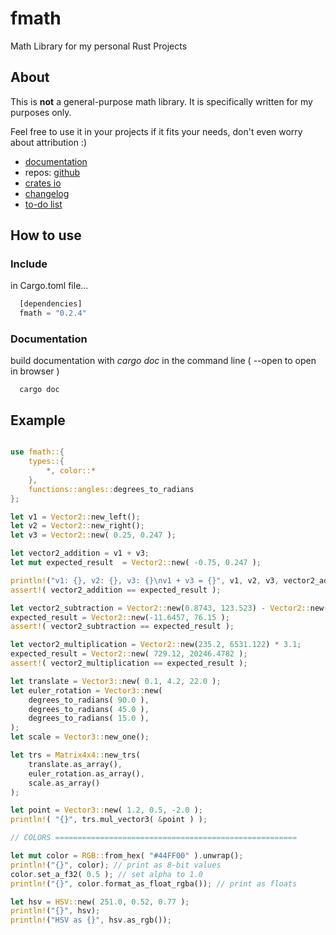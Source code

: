 # fmath
Math Library for my personal Rust Projects

## About

This is **not** a general-purpose math library. It is specifically written for my purposes only.

Feel free to use it in your projects if it fits your needs, don't even worry about attribution :)

- [documentation](https://docs.rs/fmath/latest/fmath/index.html)
- repos: [github](https://github.com/smushy64/fmath)
- [crates io](https://crates.io/crates/fmath)
- [changelog](https://github.com/smushy64/fmath/blob/main/CHANGELOG.md)
- [to-do list](https://github.com/smushy64/fmath/blob/main/TODO.md)

## How to use

### Include

in Cargo.toml file...
```rust
  [dependencies]
  fmath = "0.2.4"
```

### Documentation

build documentation with *cargo doc* in the command line ( --open to open in browser )
```
  cargo doc
```

## Example
```rust

use fmath::{
    types::{
        *, color::*
    },
    functions::angles::degrees_to_radians
};

let v1 = Vector2::new_left();
let v2 = Vector2::new_right();
let v3 = Vector2::new( 0.25, 0.247 );

let vector2_addition = v1 + v3;
let mut expected_result  = Vector2::new( -0.75, 0.247 );

println!("v1: {}, v2: {}, v3: {}\nv1 + v3 = {}", v1, v2, v3, vector2_addition);
assert!( vector2_addition == expected_result );

let vector2_subtraction = Vector2::new(0.8743, 123.523) - Vector2::new(12.52, 47.373);
expected_result = Vector2::new(-11.6457, 76.15 );
assert!( vector2_subtraction == expected_result );

let vector2_multiplication = Vector2::new(235.2, 6531.122) * 3.1;
expected_result = Vector2::new( 729.12, 20246.4782 );
assert!( vector2_multiplication == expected_result );

let translate = Vector3::new( 0.1, 4.2, 22.0 );
let euler_rotation = Vector3::new(
    degrees_to_radians( 90.0 ),
    degrees_to_radians( 45.0 ),
    degrees_to_radians( 15.0 ),
);
let scale = Vector3::new_one();

let trs = Matrix4x4::new_trs(
    translate.as_array(),
    euler_rotation.as_array(),
    scale.as_array()
);

let point = Vector3::new( 1.2, 0.5, -2.0 );
println!( "{}", trs.mul_vector3( &point ) );

// COLORS ======================================================

let mut color = RGB::from_hex( "#44FF00" ).unwrap();
println!("{}", color); // print as 8-bit values
color.set_a_f32( 0.5 ); // set alpha to 1.0
println!("{}", color.format_as_float_rgba()); // print as floats

let hsv = HSV::new( 251.0, 0.52, 0.77 );
println!("{}", hsv);
println!("HSV as {}", hsv.as_rgb());


```